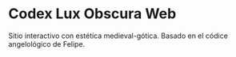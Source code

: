 # Codex Lux Obscura Web
Sitio interactivo con estética medieval-gótica. Basado en el códice angelológico de Felipe.